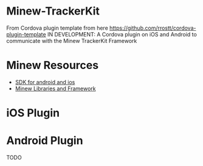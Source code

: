 Minew-TrackerKit
======

From Cordova plugin template from here https://github.com/rrostt/cordova-plugin-template
IN DEVELOPMENT: A Cordova plugin on iOS and Android to communicate with the Minew TrackerKit Framework

# Minew Resources

- [SDK for android and ios](http://docs.beaconyun.com/TrackerKit/iOS_MinewTrackerKit_Software_Development_Kit_Guide_en/)
- [Minew Libraries and Framework](https://api.beaconyun.com/d/ba7627b8b03f4cb6a4a1/?p=/iOS&mode=list)


# iOS Plugin


# Android Plugin
TODO
